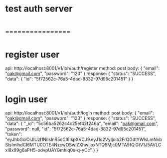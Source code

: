 # test auth server
# ----------------

# register user
api: http://localhost:8001/v1/ioh/auth/register
method: post
body: {
     "email": "oak@gmail.com",
     "password": "123"
}
response: {
    "status": "SUCCESS",
    "data": {
        "id": "5f72562c-76a5-4dad-8832-97d95c201451"
    }
}

# login user
api: http://localhost:8001/v1/ioh/auth/login
method: post
body: {
     "email": "oak@gmail.com",
     "password": "123"
}
response: {
    "status": "SUCCESS",
    "data": {
        "_id": "5c56ba5262c4c25ef42f246a",
        "email": "oak@gmail.com",
        "password": null,
        "id": "5f72562c-76a5-4dad-8832-97d95c201451",
        "token": "eyJhbGciOiJIUzI1NiIsInR5cCI6IkpXVCJ9.eyJ1c2VyIjoib2FrQGdtYWlsLmNvbSIsImlhdCI6MTU0OTE4NzcwOSwiZXhwIjoxNTQ5Mjc0MTA5fQ.GtV1J5AVLCxl8x99g6aPH5-odvpUAYGmhiq0s-q-yCc"
    }
}